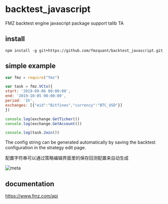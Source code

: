 # backtest_javascript

FMZ backtest engine javascript package
support talib TA

## install
```
npm install -g git+https://github.com/fmzquant/backtest_javascript.git
```

## simple example
```javascript
var fmz = require("fmz")

var task = fmz.VCtx({
start: '2019-09-06 00:00:00',
end: '2019-10-05 00:00:00',
period: '1h',
exchanges: [{"eid":"Bitfinex","currency":"BTC_USD"}]
})

console.log(exchange.GetTicker())
console.log(exchange.GetAccount())

console.log(task.Join())
```

The config string can be generated automatically by saving the backtest configuration in the strategy edit page.

配置字符串可以通过策略编辑界面里的保存回测配置来自动生成

![meta](https://www.fmz.com/upload/asset/aa67494fc6306759753385bf7634ee4cd437f3f2.png) 
 
## documentation
https://www.fmz.com/api

